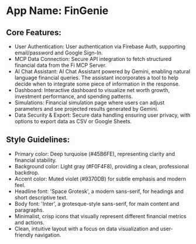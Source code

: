 # **App Name**: FinGenie

## Core Features:

- User Authentication: User authentication via Firebase Auth, supporting email/password and Google Sign-In.
- MCP Data Connection: Secure API integration to fetch structured financial data from the Fi MCP Server.
- AI Chat Assistant: AI Chat Assistant powered by Gemini, enabling natural language financial queries. The assistant incorporates a tool to help decide when to integrate some piece of information in the response.
- Dashboard: Interactive dashboard to visualize net worth growth, investment performance, and spending patterns.
- Simulations: Financial simulation page where users can adjust parameters and see projected results generated by Gemini.
- Data Security & Export: Secure data handling ensuring user privacy, with options to export data as CSV or Google Sheets.

## Style Guidelines:

- Primary color: Deep turquoise (#45B6FE), representing clarity and financial stability.
- Background color: Light gray (#F0F4F8), providing a clean, professional backdrop.
- Accent color: Muted violet (#9370DB) for subtle emphasis and modern feel.
- Headline font: 'Space Grotesk', a modern sans-serif, for headings and short descriptive text.
- Body font: 'Inter', a grotesque-style sans-serif, for main content and paragraphs.
- Minimalist, crisp icons that visually represent different financial metrics and actions.
- Clean, intuitive layout with a focus on data visualization and user-friendly navigation.